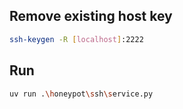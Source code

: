 ## Remove existing host key
```bash
ssh-keygen -R [localhost]:2222
```


## Run
```bash
uv run .\honeypot\ssh\service.py
```